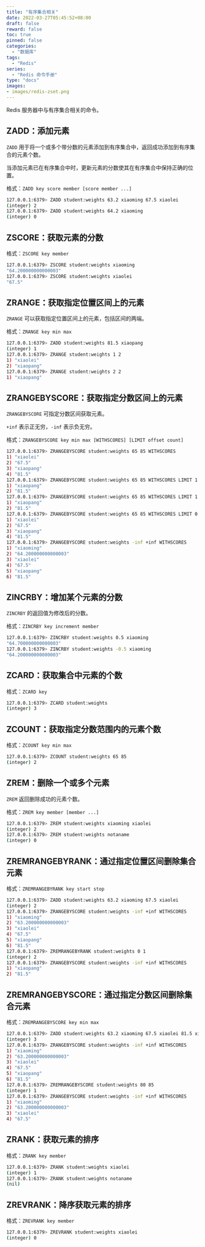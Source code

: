 ```yaml
---
title: "有序集合相关"
date: 2022-03-27T05:45:52+08:00
draft: false
reward: false
toc: true
pinned: false
categories:
  - "数据库"
tags:
  - "Redis"
series:
  - "Redis 命令手册"
type: "docs"
images:
- images/redis-zset.png
---
```


Redis 服务器中与有序集合相关的命令。

<!--more-->

## ZADD：添加元素

`ZADD` 用于将一个或多个带分数的元素添加到有序集合中，返回成功添加到有序集合的元素个数。

当添加元素已在有序集合中时，更新元素的分数使其在有序集合中保持正确的位置。

格式：`ZADD key score member [score member ...]`

```bash
127.0.0.1:6379> ZADD student:weights 63.2 xiaoming 67.5 xiaolei
(integer) 2
127.0.0.1:6379> ZADD student:weights 64.2 xiaoming
(integer) 0
```

## ZSCORE：获取元素的分数

格式：`ZSCORE key member`

```bash
127.0.0.1:6379> ZSCORE student:weights xiaoming
"64.200000000000003"
127.0.0.1:6379> ZSCORE student:weights xiaolei
"67.5"
```

## ZRANGE：获取指定位置区间上的元素

`ZRANGE` 可以获取指定位置区间上的元素，包括区间的两端。

格式：`ZRANGE key min max`

```bash
127.0.0.1:6379> ZADD student:weights 81.5 xiaopang
(integer) 1
127.0.0.1:6379> ZRANGE student:weights 1 2
1) "xiaolei"
2) "xiaopang"
127.0.0.1:6379> ZRANGE student:weights 2 2
1) "xiaopang"
```

## ZRANGEBYSCORE：获取指定分数区间上的元素

`ZRANGEBYSCORE` 可指定分数区间获取元素。

`+inf` 表示正无穷，`-inf` 表示负无穷。

格式：`ZRANGEBYSCORE key min max [WITHSCORES] [LIMIT offset count]`

```bash
127.0.0.1:6379> ZRANGEBYSCORE student:weights 65 85 WITHSCORES
1) "xiaolei"
2) "67.5"
3) "xiaopang"
4) "81.5"
127.0.0.1:6379> ZRANGEBYSCORE student:weights 65 85 WITHSCORES LIMIT 1 1
1) "xiaopang"
2) "81.5"
127.0.0.1:6379> ZRANGEBYSCORE student:weights 65 85 WITHSCORES LIMIT 1 2
1) "xiaopang"
2) "81.5"
127.0.0.1:6379> ZRANGEBYSCORE student:weights 65 85 WITHSCORES LIMIT 0 2
1) "xiaolei"
2) "67.5"
3) "xiaopang"
4) "81.5"
127.0.0.1:6379> ZRANGEBYSCORE student:weights -inf +inf WITHSCORES
1) "xiaoming"
2) "64.200000000000003"
3) "xiaolei"
4) "67.5"
5) "xiaopang"
6) "81.5"
```

## ZINCRBY：增加某个元素的分数

`ZINCRBY` 的返回值为修改后的分数。

格式：`ZINCRBY key increment member`

```bash
127.0.0.1:6379> ZINCRBY student:weights 0.5 xiaoming
"64.700000000000003"
127.0.0.1:6379> ZINCRBY student:weights -0.5 xiaoming
"64.200000000000003"
```

## ZCARD：获取集合中元素的个数

格式：`ZCARD key`

```bash
127.0.0.1:6379> ZCARD student:weights
(integer) 3
```

## ZCOUNT：获取指定分数范围内的元素个数

格式：`ZCOUNT key min max`

```bash
127.0.0.1:6379> ZCOUNT student:weights 65 85
(integer) 2
```

## ZREM：删除一个或多个元素

`ZREM` 返回删除成功的元素个数。

格式：`ZREM key member [member ...]`

```bash
127.0.0.1:6379> ZREM student:weights xiaoming xiaolei
(integer) 2
127.0.0.1:6379> ZREM student:weights notaname
(integer) 0
```

## ZREMRANGEBYRANK：通过指定位置区间删除集合元素

格式：`ZREMRANGEBYRANK key start stop`

```bash
127.0.0.1:6379> ZADD student:weights 63.2 xiaoming 67.5 xiaolei
(integer) 2
127.0.0.1:6379> ZRANGEBYSCORE student:weights -inf +inf WITHSCORES
1) "xiaoming"
2) "63.200000000000003"
3) "xiaolei"
4) "67.5"
5) "xiaopang"
6) "81.5"
127.0.0.1:6379> ZREMRANGEBYRANK student:weights 0 1
(integer) 2
127.0.0.1:6379> ZRANGEBYSCORE student:weights -inf +inf WITHSCORES
1) "xiaopang"
2) "81.5"
```

## ZREMRANGEBYSCORE：通过指定分数区间删除集合元素

格式：`ZREMRANGEBYSCORE key min max`

```bash
127.0.0.1:6379> ZADD student:weights 63.2 xiaoming 67.5 xiaolei 81.5 xiaopang
(integer) 3
127.0.0.1:6379> ZRANGEBYSCORE student:weights -inf +inf WITHSCORES
1) "xiaoming"
2) "63.200000000000003"
3) "xiaolei"
4) "67.5"
5) "xiaopang"
6) "81.5"
127.0.0.1:6379> ZREMRANGEBYSCORE student:weights 80 85
(integer) 1
127.0.0.1:6379> ZRANGEBYSCORE student:weights -inf +inf WITHSCORES
1) "xiaoming"
2) "63.200000000000003"
3) "xiaolei"
4) "67.5"
```

## ZRANK：获取元素的排序

格式：`ZRANK key member`

```bash
127.0.0.1:6379> ZRANK student:weights xiaolei
(integer) 1
127.0.0.1:6379> ZRANK student:weights notaname
(nil)
```

## ZREVRANK：降序获取元素的排序

格式：`ZREVRANK key member`

```bash
127.0.0.1:6379> ZREVRANK student:weights xiaolei
(integer) 0
```